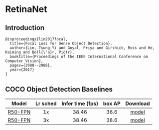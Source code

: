 # RetinaNet

## Introduction

```
@inproceedings{lin2017focal,
  title={Focal Loss for Dense Object Detection},
  author={Lin, Tsung-Yi and Goyal, Priya and Girshick, Ross and He, Kaiming and Doll{\'a}r, Piotr},
  booktitle={Proceedings of the IEEE International Conference on Computer Vision},
  pages={2980--2988},
  year={2017}
}
```

## COCO Object Detection Baselines

| Model | Lr sched | Infer time (fps) | box AP | Download |
| :---: | :------: | :---------------: | :----: | :------: |
| [R50-FPN](coco_retinanet_R_50_FPN_1x.yml) | 1x | 38.46 | 36.6 | [model](https://www.codewithgpu.com/m/seetaresearch/seetadet/coco_retinanet_R_50_FPN_1x) |
| [R50-FPN](coco_retinanet_R_50_FPN_3x.yml) | 3x | 38.46 | 38.6 | [model](https://www.codewithgpu.com/m/seetaresearch/seetadet/coco_retinanet_R_50_FPN_3x) |
